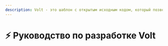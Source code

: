 ```yaml
---
description: Volt - это шаблон с открытым исходным кодом, который позволяет разрабатывать собственную платформу сервера Paperweight на основе Plazma.
---
```


# ⚡ Руководство по разработке Volt
